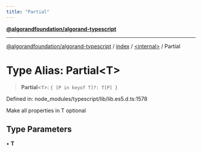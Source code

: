 ```yaml
---
title: "Partial"
---
```


[**@algorandfoundation/algorand-typescript**](../../../README.md)

***

[@algorandfoundation/algorand-typescript](../../../README.md) / [index](../../README.md) / [\<internal\>](../README.md) / Partial

# Type Alias: Partial\<T\>

> **Partial**\<`T`\>: `{ [P in keyof T]?: T[P] }`

Defined in: node\_modules/typescript/lib/lib.es5.d.ts:1578

Make all properties in T optional

## Type Parameters

• **T**
